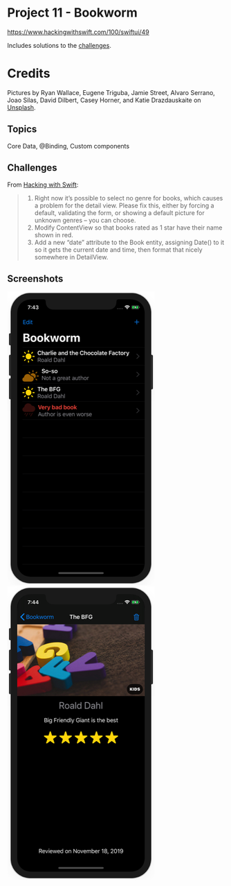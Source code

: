 # Project 11 - Bookworm

https://www.hackingwithswift.com/100/swiftui/49

Includes solutions to the [challenges](https://www.hackingwithswift.com/books/ios-swiftui/bookworm-wrap-up).

# Credits

Pictures by Ryan Wallace, Eugene Triguba, Jamie Street, Alvaro Serrano, Joao Silas, David Dilbert, Casey Horner, and Katie Drazdauskaite on [Unsplash](https://unsplash.com/).

## Topics

Core Data, @Binding, Custom components

## Challenges

From [Hacking with Swift](https://www.hackingwithswift.com/books/ios-swiftui/cupcake-corner-wrap-up):
>1. Right now it’s possible to select no genre for books, which causes a problem for the detail view. Please fix this, either by forcing a default, validating the form, or showing a default picture for unknown genres – you can choose.
>2. Modify ContentView so that books rated as 1 star have their name shown in red.
>3. Add a new “date” attribute to the Book entity, assigning Date() to it so it gets the current date and time, then format that nicely somewhere in DetailView.

## Screenshots

![screenshot1](screenshots/screen01.png)
![screenshot2](screenshots/screen02.png)
